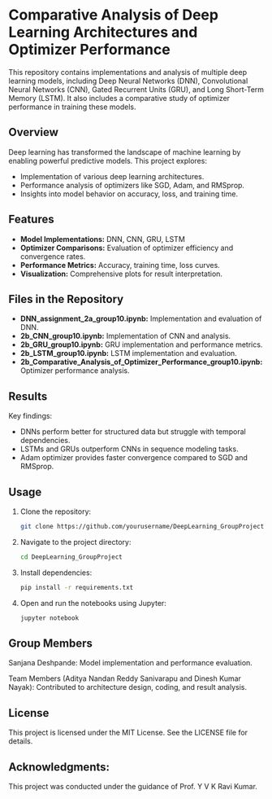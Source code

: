 # Comparative Analysis of Deep Learning Architectures and Optimizer Performance

This repository contains implementations and analysis of multiple deep learning models, including Deep Neural Networks (DNN), Convolutional Neural Networks (CNN), Gated Recurrent Units (GRU), and Long Short-Term Memory (LSTM). It also includes a comparative study of optimizer performance in training these models.

## Overview
Deep learning has transformed the landscape of machine learning by enabling powerful predictive models. This project explores:
- Implementation of various deep learning architectures.
- Performance analysis of optimizers like SGD, Adam, and RMSprop.
- Insights into model behavior on accuracy, loss, and training time.

## Features
- **Model Implementations:** DNN, CNN, GRU, LSTM
- **Optimizer Comparisons:** Evaluation of optimizer efficiency and convergence rates.
- **Performance Metrics:** Accuracy, training time, loss curves.
- **Visualization:** Comprehensive plots for result interpretation.

## Files in the Repository
- **DNN_assignment_2a_group10.ipynb:** Implementation and evaluation of DNN.
- **2b_CNN_group10.ipynb:** Implementation of CNN and analysis.
- **2b_GRU_group10.ipynb:** GRU implementation and performance metrics.
- **2b_LSTM_group10.ipynb:** LSTM implementation and evaluation.
- **2b_Comparative_Analysis_of_Optimizer_Performance_group10.ipynb:** Optimizer performance analysis.

## Results
Key findings:
- DNNs perform better for structured data but struggle with temporal dependencies.
- LSTMs and GRUs outperform CNNs in sequence modeling tasks.
- Adam optimizer provides faster convergence compared to SGD and RMSprop.

## Usage
1. Clone the repository:
   ```bash
   git clone https://github.com/yourusername/DeepLearning_GroupProject.git

2. Navigate to the project directory:
   ```bash
   cd DeepLearning_GroupProject

3. Install dependencies:
   ```bash
   pip install -r requirements.txt

4. Open and run the notebooks using Jupyter:
   ```bash
   jupyter notebook


## Group Members
Sanjana Deshpande: Model implementation and performance evaluation.

Team Members (Aditya Nandan Reddy Sanivarapu and Dinesh Kumar Nayak): Contributed to architecture design, coding, and result analysis.

## License
This project is licensed under the MIT License. See the LICENSE file for details.

## Acknowledgments:
This project was conducted under the guidance of Prof. Y V K Ravi Kumar.
   
